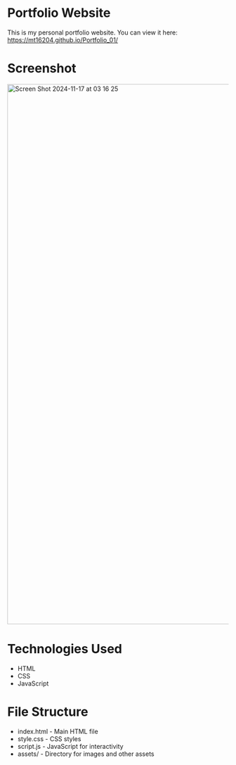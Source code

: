 # Portfolio Website
This is my personal portfolio website. You can view it here: https://mt16204.github.io/Portfolio_01/

# Screenshot
<img width="1228" alt="Screen Shot 2024-11-17 at 03 16 25" src="https://github.com/user-attachments/assets/9b83b816-7640-40e2-8cd0-02b39456c8b3">

# Technologies Used
* HTML
* CSS
* JavaScript
  
# File Structure
* index.html - Main HTML file
* style.css - CSS styles
* script.js - JavaScript for interactivity
* assets/ - Directory for images and other assets
